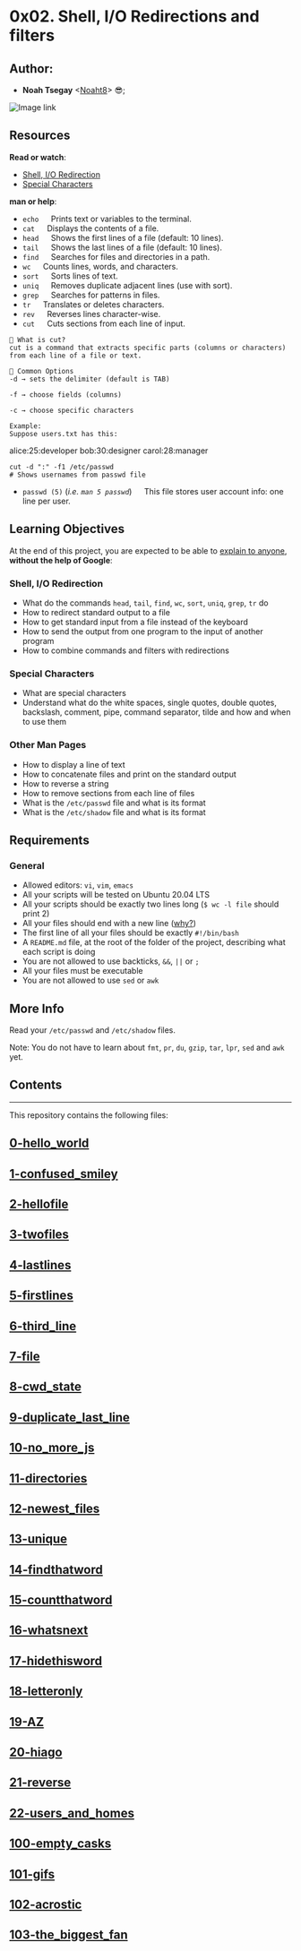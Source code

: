 # 0x02. Shell, I/O Redirections and filters

## Author:
* **Noah Tsegay** <[Noaht8](https://github.com/Noaht8)>  😎;

![Image link](https://blog.eduonix.com/wp-content/uploads/2015/09/Linux-Shell-Scripting-11.png)

Resources
---------

**Read or watch**:

-   [Shell, I/O Redirection](https://alx-intranet.hbtn.io/rltoken/fGOQQXRKbvOcd1qLRxHzLQ "Shell, I/O Redirection")
-   [Special Characters](https://alx-intranet.hbtn.io/rltoken/c1pz13vke3HPH0S8iALbtw "Special Characters")

**man or help**:

-   `echo` &emsp; Prints text or variables to the terminal.
-   `cat` &emsp; Displays the contents of a file.
-   `head` &emsp; Shows the first lines of a file (default: 10 lines).
-   `tail` &emsp; Shows the last lines of a file (default: 10 lines).
-   `find` &emsp; Searches for files and directories in a path.
-   `wc` &emsp; Counts lines, words, and characters.
-   `sort` &emsp; Sorts lines of text.
-   `uniq` &emsp; Removes duplicate adjacent lines (use with sort).
-   `grep` &emsp; Searches for patterns in files.
-   `tr` &emsp; Translates or deletes characters.
-   `rev` &emsp; Reverses lines character-wise.
-   `cut` &emsp; Cuts sections from each line of input.
```
🔹 What is cut?
cut is a command that extracts specific parts (columns or characters) from each line of a file or text.

🔹 Common Options
-d → sets the delimiter (default is TAB)

-f → choose fields (columns)

-c → choose specific characters

Example:
Suppose users.txt has this:
```
alice:25:developer
bob:30:designer
carol:28:manager

```
cut -d ":" -f1 /etc/passwd
# Shows usernames from passwd file
```
-   `passwd (5)` (*i.e. `man 5 passwd`*) &emsp; This file stores user account info: one line per user.

Learning Objectives
-------------------

At the end of this project, you are expected to be able to [explain to anyone](https://alx-intranet.hbtn.io/rltoken/WoF77AM7Rz1BcDT4o-_NeA "explain to anyone"), **without the help of Google**:

### Shell, I/O Redirection

-   What do the commands `head`, `tail`, `find`, `wc`, `sort`, `uniq`, `grep`, `tr` do
-   How to redirect standard output to a file
-   How to get standard input from a file instead of the keyboard
-   How to send the output from one program to the input of another program
-   How to combine commands and filters with redirections

### Special Characters

-   What are special characters
-   Understand what do the white spaces, single quotes, double quotes, backslash, comment, pipe, command separator, tilde and how and when to use them

### Other Man Pages

-   How to display a line of text
-   How to concatenate files and print on the standard output
-   How to reverse a string
-   How to remove sections from each line of files
-   What is the `/etc/passwd` file and what is its format
-   What is the `/etc/shadow` file and what is its format

Requirements
------------

### General

-   Allowed editors: `vi`, `vim`, `emacs`
-   All your scripts will be tested on Ubuntu 20.04 LTS
-   All your scripts should be exactly two lines long (`$ wc -l file` should print 2)
-   All your files should end with a new line ([why?](http://unix.stackexchange.com/questions/18743/whats-the-point-in-adding-a-new-line-to-the-end-of-a-file/18789))
-   The first line of all your files should be exactly `#!/bin/bash`
-   A `README.md` file, at the root of the folder of the project, describing what each script is doing
-   You are not allowed to use backticks, `&&`, `||` or `;`
-   All your files must be executable
-   You are not allowed to use `sed` or `awk`

More Info
---------

Read your `/etc/passwd` and `/etc/shadow` files.

Note: You do not have to learn about `fmt`, `pr`, `du`, `gzip`, `tar`, `lpr`, `sed` and `awk` yet.

## Contents
___

This repository contains the following files:

## [0-hello_world](0-hello_world)
## [1-confused_smiley](1-confused_smiley)
## [2-hellofile](2-hellofile)
## [3-twofiles](3-twofiles)
## [4-lastlines](4-lastlines)
## [5-firstlines](5-firstlines)
## [6-third_line](6-third_line)
## [7-file](7-file)
## [8-cwd_state](8-cwd_state)
## [9-duplicate_last_line](9-duplicate_last_line)
## [10-no_more_js](10-no_more_js)
## [11-directories](11-directories)
## [12-newest_files](12-newest_files)
## [13-unique](13-unique)
## [14-findthatword](14-findthatword)
## [15-countthatword](15-countthatword)
## [16-whatsnext](16-whatsnext)
## [17-hidethisword](17-hidethisword)
## [18-letteronly](18-letteronly)
## [19-AZ](19-AZ)
## [20-hiago](20-hiago)
## [21-reverse](21-reverse)
## [22-users_and_homes](22-users_and_homes)
## [100-empty_casks](100-empty_casks)
## [101-gifs](101-gifs)
## [102-acrostic](102-acrostic)
## [103-the_biggest_fan](103-the_biggest_fan)
